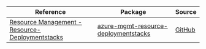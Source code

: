 | Reference | Package | Source |
|---|---|---|
|[Resource Management - Resource-Deploymentstacks](mgmt-resource-deploymentstacks-readme.md)|[azure-mgmt-resource-deploymentstacks](https://pypi.org/project/azure-mgmt-resource-deploymentstacks)|[GitHub](https://github.com/Azure/azure-sdk-for-python/blob/main/sdk/resources/azure-mgmt-resource-deploymentstacks)|

